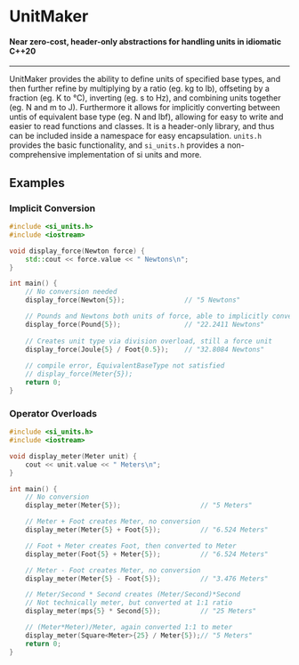 # UnitMaker
#### Near zero-cost, header-only abstractions for handling units in idiomatic C\++20
-----
UnitMaker provides the ability to define units of specified base types, and then further refine by multiplying by a ratio (eg. kg to lb), offseting by a fraction (eg. K to &deg;C), inverting (eg. s to Hz), and combining units together (eg. N and m to J). Furthermore it allows for implicitly converting between untis of equivalent base type (eg. N and lbf), allowing for easy to write and easier to read functions and classes. It is a header-only library, and thus can be included inside a namespace for easy encapsulation. ```units.h``` provides the basic functionality, and ```si_units.h``` provides a non-comprehensive implementation of si units and more.

## Examples
### Implicit Conversion
```c++
#include <si_units.h>
#include <iostream>

void display_force(Newton force) {
    std::cout << force.value << " Newtons\n";
}

int main() {
    // No conversion needed
    display_force(Newton{5});               // "5 Newtons"

    // Pounds and Newtons both units of force, able to implicitly convert
    display_force(Pound{5});                // "22.2411 Newtons"
    
    // Creates unit type via division overload, still a force unit
    display_force(Joule{5} / Foot{0.5});    // "32.8084 Newtons"
    
    // compile error, EquivalentBaseType not satisfied
    // display_force(Meter{5});
    return 0;
}
```

### Operator Overloads

```c++
#include <si_units.h>
#include <iostream>

void display_meter(Meter unit) {
    cout << unit.value << " Meters\n";
}

int main() {
    // No conversion
    display_meter(Meter{5});                    // "5 Meters"

    // Meter + Foot creates Meter, no conversion
    display_meter(Meter{5} + Foot{5});          // "6.524 Meters"

    // Foot + Meter creates Foot, then converted to Meter
    display_meter(Foot{5} + Meter{5});          // "6.524 Meters"

    // Meter - Foot creates Meter, no conversion
    display_meter(Meter{5} - Foot{5});          // "3.476 Meters"

    // Meter/Second * Second creates (Meter/Second)*Second
    // Not technically meter, but converted at 1:1 ratio
    display_meter(mps{5} * Second{5});          // "25 Meters"

    // (Meter*Meter)/Meter, again converted 1:1 to meter
    display_meter(Square<Meter>{25} / Meter{5});// "5 Meters"
    return 0;
}
```